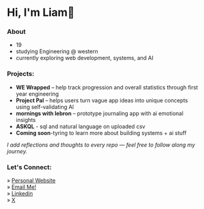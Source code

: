 # Hi, I'm Liam👋
### About 
- 19 
- studying Engineering @ western
- currently exploring web development, systems, and AI

### Projects:
- **WE Wrapped** – help track progression and overall statistics through first year engineering 
- **Project Pal** – helps users turn vague app ideas into unique concepts using self-validating AI
- **mornings with lebron** – prototype journaling app with ai emotional insights
- **ASKQL** - sql and natural language on uploaded csv
- **Coming soon**-tyring to learn more about building systems + ai stuff 
  
*I add reflections and thoughts to every repo — feel free to follow along my journey.*

### Let's Connect:
» [Personal Website](https://liamma.com)  
» [Email Me!](mailto:liam.jbr.ma@gmail.com)  
» [Linkedin](https://www.linkedin.com/in/liam-tl)  
» [X](https://x.com/LiamMa6_)  


